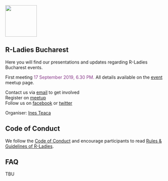 <img src="https://github.com/rladies/starter-kit/blob/master/logo/R-LadiesGlobal_RBG_online_LogoWithText_Horizontal.png" data-canonical-src="https://github.com/rladies/starter-kit/blob/master/logo/R-LadiesGlobal_RBG_online_LogoWithText_Horizontal.png" height="100" />

## R-Ladies Bucharest


Here you will find our presentations and updates regarding R-Ladies Bucharest events.

First meeting <text style="color:#88398A"> 17 September 2019, 6.30 PM. </text>
All details available on the [event](https://www.meetup.com/rladies-bucharest/events/264438688/) meetup page.

 Contact us via [email](bucuresti@rladies.org) to get involved
<br> Register on [meetup](https://www.meetup.com/rladies-bucharest/)
<br> Follow us on [facebook](https://www.facebook.com/RLadiesBucharest) or [twitter](https://twitter.com/rladiesbuchares)

Organiser: [Ines Teaca](https://twitter.com/ineszz)

## Code of Conduct
We follow the [Code of Conduct](https://github.com/rladies/starter-kit/wiki/Code-of-Conduct) and encourage participants to read [Rules & Guidelines of R-Ladies](https://github.com/rladies/starter-kit/blob/master/R-Ladies_RulesGuidelines.pdf).

## FAQ

TBU
